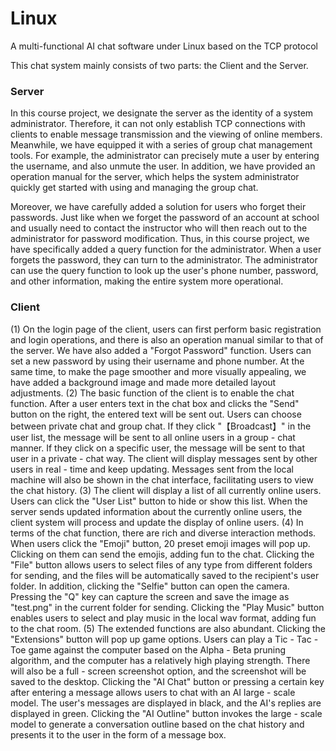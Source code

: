 # Linux
A multi-functional AI chat software under Linux based on the TCP protocol 

This chat system mainly consists of two parts: the Client and the Server.

### Server
In this course project, we designate the server as the identity of a system administrator. Therefore, it can not only establish TCP connections with clients to enable message transmission and the viewing of online members. Meanwhile, we have equipped it with a series of group chat management tools. For example, the administrator can precisely mute a user by entering the username, and also unmute the user. In addition, we have provided an operation manual for the server, which helps the system administrator quickly get started with using and managing the group chat.

Moreover, we have carefully added a solution for users who forget their passwords. Just like when we forget the password of an account at school and usually need to contact the instructor who will then reach out to the administrator for password modification. Thus, in this course project, we have specifically added a query function for the administrator. When a user forgets the password, they can turn to the administrator. The administrator can use the query function to look up the user's phone number, password, and other information, making the entire system more operational.

### Client
(1) On the login page of the client, users can first perform basic registration and login operations, and there is also an operation manual similar to that of the server. We have also added a "Forgot Password" function. Users can set a new password by using their username and phone number. At the same time, to make the page smoother and more visually appealing, we have added a background image and made more detailed layout adjustments.
(2) The basic function of the client is to enable the chat function. After a user enters text in the chat box and clicks the "Send" button on the right, the entered text will be sent out. Users can choose between private chat and group chat. If they click "【Broadcast】" in the user list, the message will be sent to all online users in a group - chat manner. If they click on a specific user, the message will be sent to that user in a private - chat way. The client will display messages sent by other users in real - time and keep updating. Messages sent from the local machine will also be shown in the chat interface, facilitating users to view the chat history.
(3) The client will display a list of all currently online users. Users can click the "User List" button to hide or show this list. When the server sends updated information about the currently online users, the client system will process and update the display of online users.
(4) In terms of the chat function, there are rich and diverse interaction methods. When users click the "Emoji" button, 20 preset emoji images will pop up. Clicking on them can send the emojis, adding fun to the chat. Clicking the "File" button allows users to select files of any type from different folders for sending, and the files will be automatically saved to the recipient's user folder. In addition, clicking the "Selfie" button can open the camera. Pressing the "Q" key can capture the screen and save the image as "test.png" in the current folder for sending. Clicking the "Play Music" button enables users to select and play music in the local wav format, adding fun to the chat room.
(5) The extended functions are also abundant. Clicking the "Extensions" button will pop up game options. Users can play a Tic - Tac - Toe game against the computer based on the Alpha - Beta pruning algorithm, and the computer has a relatively high playing strength. There will also be a full - screen screenshot option, and the screenshot will be saved to the desktop. Clicking the "AI Chat" button or pressing a certain key after entering a message allows users to chat with an AI large - scale model. The user's messages are displayed in black, and the AI's replies are displayed in green. Clicking the "AI Outline" button invokes the large - scale model to generate a conversation outline based on the chat history and presents it to the user in the form of a message box. 

